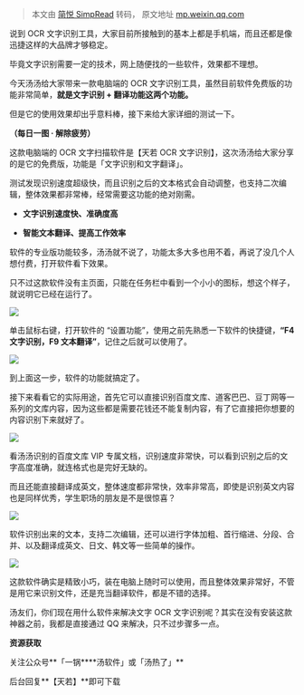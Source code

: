 > 本文由 [简悦 SimpRead](http://ksria.com/simpread/) 转码， 原文地址 [mp.weixin.qq.com](https://mp.weixin.qq.com/s?__biz=MzA4ODMwMjE1MA==&mid=2647595396&idx=2&sn=6356e93d710698628b1c89aaa37a1699&chksm=88178eadbf6007bbbef0f9758aef9f6e36179a513ee065e15c6b4a5103a5defdc3d5e22c219c&mpshare=1&scene=1&srcid=06049UpAAgD6dTFbHRpd3mIx&sharer_sharetime=1622819419016&sharer_shareid=7fece245937ac96f04f0fb8e1311fff1#rd)

说到 OCR 文字识别工具，大家目前所接触到的基本上都是手机端，而且还都是像迅捷这样的大品牌才够稳定。

毕竟文字识别需要一定的技术，网上随便找的一些软件，效果都不理想。  

今天汤汤给大家带来一款电脑端的 OCR 文字识别工具，虽然目前软件免费版的功能非常简单，**就是文字识别 + 翻译功能这两个功能。**

但是它的使用效果却出乎意料棒，接下来给大家详细的测试一下。  

**（每日一图 · 解除疲劳）**

这款电脑端的 OCR 文字扫描软件是【天若 OCR 文字识别】，这次汤汤给大家分享的是它的免费版，功能是「文字识别和文字翻译」。

测试发现识别速度超级快，而且识别之后的文本格式会自动调整，也支持二次编辑，整体效果都非常棒，经常需要这功能的绝对刚需。

*   **文字识别速度快、准确度高**
    
*   **智能文本翻译、提高工作效率**
    

软件的专业版功能较多，汤汤就不说了，功能太多大多也用不着，再说了没几个人想付费，打开软件看下效果。

只不过这款软件没有主页面，只能在任务栏中看到一个小小的图标，想这个样子，就说明它已经在运行了。

![](https://mmbiz.qpic.cn/mmbiz_png/D7Qicia4ibtrrXNdebJIgicxricY0QWDvtRKnnQsPjaTPAMnLPLTvordMGrJwkgVsASmaSXrpIamwklyf5zgYTLQS4A/640?wx_fmt=png)

单击鼠标右键，打开软件的 “设置功能”，使用之前先熟悉一下软件的快捷键，**“F4 文字识别，F9 文本翻译”**，记住之后就可以使用了。

![](https://mmbiz.qpic.cn/mmbiz_png/D7Qicia4ibtrrXNdebJIgicxricY0QWDvtRKnSxZkQ0dWGvtWAlnF6HN0f0dk2oV8F7nEQNc7y11QJutGOXsow8jDLA/640?wx_fmt=png)

到上面这一步，软件的功能就搞定了。

接下来看看它的实际用途，首先它可以直接识别百度文库、道客巴巴、豆丁网等一系列的文库内容，因为这些都是需要花钱还不能复制内容，有了它直接把你想要的内容识别下来就好了。

![](https://mmbiz.qpic.cn/mmbiz_gif/D7Qicia4ibtrrXNdebJIgicxricY0QWDvtRKnibKCo2XfnB9CviblXaGo1Lia8uO2X7ESyxG3iac8XlTRiaLXXialpQP1JghQ/640?wx_fmt=gif)

看汤汤识别的百度文库 VIP 专属文档，识别速度非常快，可以看到识别之后的文字高度准确，就连格式也是完好无缺的。

而且还能直接翻译成英文，整体速度都非常快，效率非常高，即使是识别英文内容也是同样优秀，学生职场的朋友是不是很惊喜？

![](https://mmbiz.qpic.cn/mmbiz_gif/D7Qicia4ibtrrXNdebJIgicxricY0QWDvtRKnW9Y7SGibCX62BAmBDhzDbYhZaNM1WlfSZl4ygMg9icAk9knHH4U0muicg/640?wx_fmt=gif)

软件识别出来的文本，支持二次编辑，还可以进行字体加粗、首行缩进、分段、合并、以及翻译成英文、日文、韩文等一些简单的操作。

![](https://mmbiz.qpic.cn/mmbiz_png/D7Qicia4ibtrrXNdebJIgicxricY0QWDvtRKniaia68ChGq8v2XVWu1AMYp3XdKvEbJ2W1COkqcalibetK72CVHgsJfrYQ/640?wx_fmt=png)

这款软件确实是精致小巧，装在电脑上随时可以使用，而且整体效果非常好，不管是用它来识别文件，还是充当翻译软件，都是不错的选择。

汤友们，你们现在用什么软件来解决文字 OCR 文字识别呢？其实在没有安装这款神器之前，我都是直接通过 QQ 来解决，只不过步骤多一点。

**资源获取**

关注公众号**「一锅****汤软件」或「汤热了」**

后台回复**【天若】**即可下载
